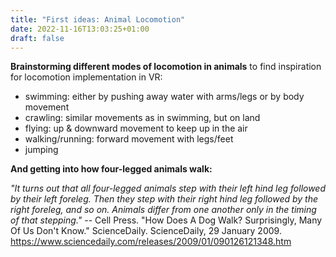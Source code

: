 ```yaml
---
title: "First ideas: Animal Locomotion"
date: 2022-11-16T13:03:25+01:00
draft: false
---
```


**Brainstorming different modes of locomotion in animals** to find inspiration for locomotion implementation in VR:
- swimming: either by pushing away water with arms/legs or by body movement 
- crawling: similar movements as in swimming, but on land
- flying: up & downward movement to keep up in the air
- walking/running: forward movement with legs/feet 
- jumping



**And getting into how four-legged animals walk:**

 *"It turns out that all four-legged animals step with their left hind leg followed by their left foreleg. Then they step with their right hind leg followed by the right foreleg, and so on. Animals differ from one another only in the timing of that stepping."* 
    -- Cell Press. "How Does A Dog Walk? Surprisingly, Many Of Us Don't Know." ScienceDaily. ScienceDaily, 29 January 2009.  https://www.sciencedaily.com/releases/2009/01/090126121348.htm 
